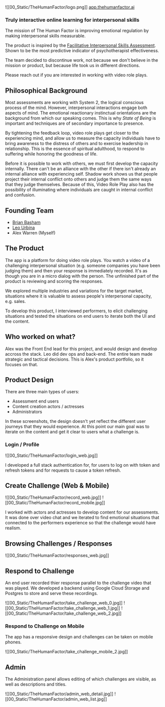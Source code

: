 
![[00_Static/TheHumanFactor/logo.png]]
[app.thehumanfactor.ai](https://app.TheHumanFactor.ai)

### Truly interactive online learning for interpersonal skills

The mission of The Human Factor is improving emotional regulation by making interpersonal skills measurable.

The product is inspired by the [Facilitative Interpersonal Skills Assessment](http://clinica.ispa.pt/ficheiros/areas_utilizador/user11/facilitative_interpersonal_skill_manual_and_rating_scale.pdf). Shown to be the most predictive indicator of psychotherapist effectiveness.

The team decided to discontinue work, not because we don't believe in the mission or product, but because life took us in different directions.

Please reach out if you are interested in working with video role plays.

## Philosophical Background

Most assessments are working with System 2, the logical conscious process of
the mind. However, interpersonal interactions engage both aspects of mind.
The emotional reactionary instinctual orientations are the background
from which our speaking comes. This is why _State of Being_ is important and
techniques are of secondary importance to presence.

By tightening the feedback loop, video role plays get closer to
the experiencing mind, and allow us to measure the capacity individuals have to
bring awareness to the distress of others and to exercise leadership in
relationship. This is the essence of spiritual adulthood, to respond to suffering while honoring the goodness of life.

Before it is possible to work with others, we must first develop the capacity
internally. There can't be an alliance with the other if there isn't already
an internal alliance with experiencing self. Shadow work shows us that people
project their internal conflict onto others and judge them the same ways that
they judge themselves. Because of this, Video Role Play also has the possibility of illuminating where individuals are caught in internal conflict and confusion.

## Founding Team

-   [Brian Basham](https://www.coachbasham.com)
-   [Leo Urbina](https://leourbina.com)
-   Alex Warren (Myself)

## The Product

The app is a platform for doing video role plays. You watch a video of a challenging interpersonal situation (e.g. someone companies you have been judging them) and then your response is immediately recorded. It's as though you are in a micro dialog with the person. The unfinished part of the product is reviewing and scoring the responses.

We explored multiple industries and variations for the target market, situations where it is valuable to assess people's interpersonal capacity, e.g. sales.

To develop this product, I interviewed performers, to elicit challenging situations and tested the situations on end users to iterate both the UI and the content.

## Who worked on what?

Alex was the Front End lead for this project, and would design and develop accross the stack. Leo did dev ops and back-end. The entire team made strategic and tactical decisions. This is Alex's product portfolio, so it focuses on that.

## Product Design

There are three main types of users:

-   Assessment end users
-   Content creation actors / actresses
-   Administrators

In these screenshots, the design doesn't yet reflect the different user journeys that they would experience. At this point our main goal was to iterate on the content and get it clear to users what a challenge is.

### Login / Profile

![[00_Static/TheHumanFactor/login_web.jpg]]

I developed a full stack authentication for, for users to log on with token and refresh tokens and for requests to cause a token refresh.

## Create Challenge (Web & Mobile)

![[00_Static/TheHumanFactor/record_web.jpg]]
![[00_Static/TheHumanFactor/record_mobile.jpg]]

I worked with actors and actresses to develop content for our assessments. It was done over video chat and we iterated to find emotional situations that connected to the performers experience so that the challenge would have realism.

## Browsing Challenges / Responses

![[00_Static/TheHumanFactor/responses_web.jpg]]

## Respond to Challenge

An end user recorded thier response parallel to the challenge video that was played. We developed a backend using Google Cloud Storage and Postgres to store and serve these recordings.

![[00_Static/TheHumanFactor/take_challenge_web_0.jpg]]
![[00_Static/TheHumanFactor/take_challenge_web_1.jpg]]
![[00_Static/TheHumanFactor/take_challenge_web_2.jpg]]

### Respond to Challenge on Mobile

The app has a responsive design and challenges can be taken on mobile phones.

![[00_Static/TheHumanFactor/take_challenge_mobile_2.jpg]]

## Admin

The Administration panel allows editing of which challenges are visible, as well as descriptions and titles.

![[00_Static/TheHumanFactor/admin_web_detail.jpg]]
![[00_Static/TheHumanFactor/admin_web_list.jpg]]
